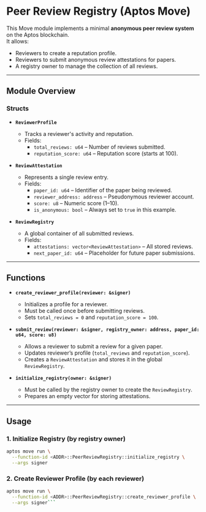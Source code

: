 # Peer Review Registry (Aptos Move)

This Move module implements a minimal **anonymous peer review system** on the Aptos blockchain.  
It allows:
- Reviewers to create a reputation profile.
- Reviewers to submit anonymous review attestations for papers.
- A registry owner to manage the collection of all reviews.

---

## Module Overview

### Structs

- **`ReviewerProfile`**
  - Tracks a reviewer's activity and reputation.
  - Fields:
    - `total_reviews: u64` – Number of reviews submitted.
    - `reputation_score: u64` – Reputation score (starts at 100).

- **`ReviewAttestation`**
  - Represents a single review entry.
  - Fields:
    - `paper_id: u64` – Identifier of the paper being reviewed.
    - `reviewer_address: address` – Pseudonymous reviewer account.
    - `score: u8` – Numeric score (1–10).
    - `is_anonymous: bool` – Always set to `true` in this example.

- **`ReviewRegistry`**
  - A global container of all submitted reviews.
  - Fields:
    - `attestations: vector<ReviewAttestation>` – All stored reviews.
    - `next_paper_id: u64` – Placeholder for future paper submissions.

---

## Functions

- **`create_reviewer_profile(reviewer: &signer)`**
  - Initializes a profile for a reviewer.
  - Must be called once before submitting reviews.
  - Sets `total_reviews = 0` and `reputation_score = 100`.

- **`submit_review(reviewer: &signer, registry_owner: address, paper_id: u64, score: u8)`**
  - Allows a reviewer to submit a review for a given paper.
  - Updates reviewer’s profile (`total_reviews` and `reputation_score`).
  - Creates a `ReviewAttestation` and stores it in the global `ReviewRegistry`.

- **`initialize_registry(owner: &signer)`**
  - Must be called by the registry owner to create the `ReviewRegistry`.
  - Prepares an empty vector for storing attestations.

---

## Usage

### 1. Initialize Registry (by registry owner)
```bash
aptos move run \
  --function-id <ADDR>::PeerReviewRegistry::initialize_registry \
  --args signer
```

### 2. Create Reviewer Profile (by each reviewer)
```bash
aptos move run \
  --function-id <ADDR>::PeerReviewRegistry::create_reviewer_profile \
  --args signer```

